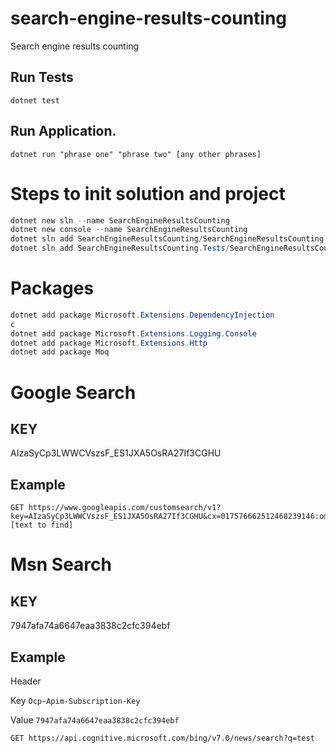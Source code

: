 # search-engine-results-counting
Search engine results counting
## Run Tests
```
dotnet test 
```
## Run Application. 
```
dotnet run "phrase one" "phrase two" [any other phrases] 
```



# Steps to init solution and project
```PowerShell
dotnet new sln --name SearchEngineResultsCounting
dotnet new console --name SearchEngineResultsCounting
dotnet sln add SearchEngineResultsCounting/SearchEngineResultsCounting.csproj
dotnet sln add SearchEngineResultsCounting.Tests/SearchEngineResultsCounting.Tests.csproj
```

# Packages 
```PowerShell
dotnet add package Microsoft.Extensions.DependencyInjection
c
dotnet add package Microsoft.Extensions.Logging.Console
dotnet add package Microsoft.Extensions.Http
dotnet add package Moq 
```

# Google Search 
## KEY 
AIzaSyCp3LWWCVszsF_ES1JXA5OsRA27If3CGHU
## Example 
```http
GET https://www.googleapis.com/customsearch/v1?key=AIzaSyCp3LWWCVszsF_ES1JXA5OsRA27If3CGHU&cx=017576662512468239146:omuauf_lfve&q=[text to find]
```

# Msn Search 
## KEY 
7947afa74a6647eaa3838c2cfc394ebf
## Example

Header

Key `Ocp-Apim-Subscription-Key` 

Value `7947afa74a6647eaa3838c2cfc394ebf`

```http
GET https://api.cognitive.microsoft.com/bing/v7.0/news/search?q=test
```

